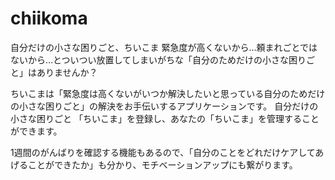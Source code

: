 # chiikoma

自分だけの小さな困りごと、ちいこま
緊急度が高くないから…頼まれごとではないから…とついつい放置してしまいがちな「自分のためだけの小さな困りごと」はありませんか？

ちいこまは「緊急度は高くないがいつか解決したいと思っている自分のためだけの小さな困りごと」の解決をお手伝いするアプリケーションです。
自分だけの小さな困りごと 「ちいこま」を登録し、あなたの「ちいこま」を管理することができます。

1週間のがんばりを確認する機能もあるので、「自分のことをどれだけケアしてあげることができたか」も分かり、モチベーションアップにも繋がります。


